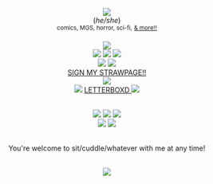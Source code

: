 <div align='center'> 
  <p><img src='https://media.tenor.com/QNmcwfqtP3UAAAAi/spidermancap.gif'

 <br> ‎(<i>he/she</i>)
 <br> <sup>comics, MGS, horror, sci-fi,</sup> <sup><a href="https://rentry.co/spikespiegels">& more!!</a> </sup>


  <p><img src='https://media1.tenor.com/m/R3aiUvL-kdoAAAAC/memes-meme.gif'>
  <br> <img src='https://external-media.spacehey.net/media/sYk0v5bD7IZO23ZnRaCZNR1_GhtyG3LzM8ElJEHQ77P8=/https://i.ibb.co/JxmP0SL/EATPANT.png'> <img src='https://images-wixmp-ed30a86b8c4ca887773594c2.wixmp.com/f/2f49d35a-a065-4514-8da2-51a2b80ac7ab/d3jpkcm-70526f0e-d940-4289-8198-5cc5dc806555.gif?token=eyJ0eXAiOiJKV1QiLCJhbGciOiJIUzI1NiJ9.eyJzdWIiOiJ1cm46YXBwOjdlMGQxODg5ODIyNjQzNzNhNWYwZDQxNWVhMGQyNmUwIiwiaXNzIjoidXJuOmFwcDo3ZTBkMTg4OTgyMjY0MzczYTVmMGQ0MTVlYTBkMjZlMCIsIm9iaiI6W1t7InBhdGgiOiJcL2ZcLzJmNDlkMzVhLWEwNjUtNDUxNC04ZGEyLTUxYTJiODBhYzdhYlwvZDNqcGtjbS03MDUyNmYwZS1kOTQwLTQyODktODE5OC01Y2M1ZGM4MDY1NTUuZ2lmIn1dXSwiYXVkIjpbInVybjpzZXJ2aWNlOmZpbGUuZG93bmxvYWQiXX0.kFH8dnYFN6Ow7WwtXJmhGdu-Ow9eZTEPhJdpHAAzHm0'> <img src='https://images-wixmp-ed30a86b8c4ca887773594c2.wixmp.com/f/0a5f7df0-27c4-484c-b9f1-92e3d31405de/d2psch5-7502baa3-2c9c-4bc0-a7b2-f5cd258fa094.png?token=eyJ0eXAiOiJKV1QiLCJhbGciOiJIUzI1NiJ9.eyJzdWIiOiJ1cm46YXBwOjdlMGQxODg5ODIyNjQzNzNhNWYwZDQxNWVhMGQyNmUwIiwiaXNzIjoidXJuOmFwcDo3ZTBkMTg4OTgyMjY0MzczYTVmMGQ0MTVlYTBkMjZlMCIsIm9iaiI6W1t7InBhdGgiOiJcL2ZcLzBhNWY3ZGYwLTI3YzQtNDg0Yy1iOWYxLTkyZTNkMzE0MDVkZVwvZDJwc2NoNS03NTAyYmFhMy0yYzljLTRiYzAtYTdiMi1mNWNkMjU4ZmEwOTQucG5nIn1dXSwiYXVkIjpbInVybjpzZXJ2aWNlOmZpbGUuZG93bmxvYWQiXX0.ltbpal4nOZppHBOZx4EQ3bb7Kylq-yAnksto3pxUt5s'>
<br> <img src='https://images-wixmp-ed30a86b8c4ca887773594c2.wixmp.com/f/4a8e1a7f-a6ce-4238-841a-4fad9976df80/d2mijhv-a5364968-a0bc-4839-afa4-88656ef9b865.png/v1/fill/w_99,h_56,q_80,strp/otacon_stamp_by_metalshadowoverlord_d2mijhv-fullview.jpg?token=eyJ0eXAiOiJKV1QiLCJhbGciOiJIUzI1NiJ9.eyJzdWIiOiJ1cm46YXBwOjdlMGQxODg5ODIyNjQzNzNhNWYwZDQxNWVhMGQyNmUwIiwiaXNzIjoidXJuOmFwcDo3ZTBkMTg4OTgyMjY0MzczYTVmMGQ0MTVlYTBkMjZlMCIsIm9iaiI6W1t7ImhlaWdodCI6Ijw9NTYiLCJwYXRoIjoiXC9mXC80YThlMWE3Zi1hNmNlLTQyMzgtODQxYS00ZmFkOTk3NmRmODBcL2QybWlqaHYtYTUzNjQ5NjgtYTBiYy00ODM5LWFmYTQtODg2NTZlZjliODY1LnBuZyIsIndpZHRoIjoiPD05OSJ9XV0sImF1ZCI6WyJ1cm46c2VydmljZTppbWFnZS5vcGVyYXRpb25zIl19.JBGqPz1j33EI_peK_QO8wM_cr-VFqW0tD5_-pdu3cQM'> <img src='https://images-wixmp-ed30a86b8c4ca887773594c2.wixmp.com/f/80b7acf5-7770-4d7c-91a2-1a7f2cbc344d/d2t792z-a9258663-61b5-465b-8e4c-b9004fcbd8eb.gif?token=eyJ0eXAiOiJKV1QiLCJhbGciOiJIUzI1NiJ9.eyJzdWIiOiJ1cm46YXBwOjdlMGQxODg5ODIyNjQzNzNhNWYwZDQxNWVhMGQyNmUwIiwiaXNzIjoidXJuOmFwcDo3ZTBkMTg4OTgyMjY0MzczYTVmMGQ0MTVlYTBkMjZlMCIsIm9iaiI6W1t7InBhdGgiOiJcL2ZcLzgwYjdhY2Y1LTc3NzAtNGQ3Yy05MWEyLTFhN2YyY2JjMzQ0ZFwvZDJ0Nzkyei1hOTI1ODY2My02MWI1LTQ2NWItOGU0Yy1iOTAwNGZjYmQ4ZWIuZ2lmIn1dXSwiYXVkIjpbInVybjpzZXJ2aWNlOmZpbGUuZG93bmxvYWQiXX0.wx4uH_lc265BnMJFZvX_GO0bTNnA-g2YZA_aSJQ76Yw'>
<br><a href="https://otakuconvention.straw.page/">SIGN MY STRAWPAGE!!</a>   
  <br> <img src='https://i.imgur.com/IFOt7GI.png'>
<br><img src='https://64.media.tumblr.com/e1e6e5ba9a0ae3feabe0bc105d521487/5f720c672d107c45-85/s75x75_c1/2d7883eccfb66aca98b4c5cfb32e180bd84629ef.gifv'> <a href="https://letterboxd.com/rodiimus/">LETTERBOXD </a>  <img src='https://64.media.tumblr.com/e1e6e5ba9a0ae3feabe0bc105d521487/5f720c672d107c45-85/s75x75_c1/2d7883eccfb66aca98b4c5cfb32e180bd84629ef.gifv'> </a>

<br> <img src='https://twitchcoded.neocities.org/home%20images/blinkies/bttf.gif'> <img src='https://images-wixmp-ed30a86b8c4ca887773594c2.wixmp.com/f/dbd06e6e-b313-4acc-80d7-2f76026c8171/dfs5jhz-41945487-878a-4e4d-b14d-d6103da66089.gif?token=eyJ0eXAiOiJKV1QiLCJhbGciOiJIUzI1NiJ9.eyJzdWIiOiJ1cm46YXBwOjdlMGQxODg5ODIyNjQzNzNhNWYwZDQxNWVhMGQyNmUwIiwiaXNzIjoidXJuOmFwcDo3ZTBkMTg4OTgyMjY0MzczYTVmMGQ0MTVlYTBkMjZlMCIsIm9iaiI6W1t7InBhdGgiOiJcL2ZcL2RiZDA2ZTZlLWIzMTMtNGFjYy04MGQ3LTJmNzYwMjZjODE3MVwvZGZzNWpoei00MTk0NTQ4Ny04NzhhLTRlNGQtYjE0ZC1kNjEwM2RhNjYwODkuZ2lmIn1dXSwiYXVkIjpbInVybjpzZXJ2aWNlOmZpbGUuZG93bmxvYWQiXX0.zRdUq8-NkIbeSumsJ4zHoI3itFIX-0PCaCqElaHS31A'> <img src='https://images-wixmp-ed30a86b8c4ca887773594c2.wixmp.com/f/9f2170ea-b4e7-4f8e-b25b-ee1965edae3c/dd5ffg6-a34596e8-d27e-4864-910e-0dd6fded6f8c.gif?token=eyJ0eXAiOiJKV1QiLCJhbGciOiJIUzI1NiJ9.eyJzdWIiOiJ1cm46YXBwOjdlMGQxODg5ODIyNjQzNzNhNWYwZDQxNWVhMGQyNmUwIiwiaXNzIjoidXJuOmFwcDo3ZTBkMTg4OTgyMjY0MzczYTVmMGQ0MTVlYTBkMjZlMCIsIm9iaiI6W1t7InBhdGgiOiJcL2ZcLzlmMjE3MGVhLWI0ZTctNGY4ZS1iMjViLWVlMTk2NWVkYWUzY1wvZGQ1ZmZnNi1hMzQ1OTZlOC1kMjdlLTQ4NjQtOTEwZS0wZGQ2ZmRlZDZmOGMuZ2lmIn1dXSwiYXVkIjpbInVybjpzZXJ2aWNlOmZpbGUuZG93bmxvYWQiXX0.TK-tsMEOOXIBN6gibZBRsKvIOUT-M4IJQ0nRGErrZT4'>
<br> <img src='https://images-wixmp-ed30a86b8c4ca887773594c2.wixmp.com/f/c3ef2508-134f-4f8a-ad4d-5d53cf1cabba/dh19odm-fa0481b1-e344-4fc2-91f1-99d44697ad00.gif?token=eyJ0eXAiOiJKV1QiLCJhbGciOiJIUzI1NiJ9.eyJzdWIiOiJ1cm46YXBwOjdlMGQxODg5ODIyNjQzNzNhNWYwZDQxNWVhMGQyNmUwIiwiaXNzIjoidXJuOmFwcDo3ZTBkMTg4OTgyMjY0MzczYTVmMGQ0MTVlYTBkMjZlMCIsIm9iaiI6W1t7InBhdGgiOiJcL2ZcL2MzZWYyNTA4LTEzNGYtNGY4YS1hZDRkLTVkNTNjZjFjYWJiYVwvZGgxOW9kbS1mYTA0ODFiMS1lMzQ0LTRmYzItOTFmMS05OWQ0NDY5N2FkMDAuZ2lmIn1dXSwiYXVkIjpbInVybjpzZXJ2aWNlOmZpbGUuZG93bmxvYWQiXX0.-qxrlARMYgvXRHUS8DtUMBERJyPMknasCUdtHIVuyAU'> <img src='https://images-wixmp-ed30a86b8c4ca887773594c2.wixmp.com/f/7f07c132-6e55-4943-9bb7-dbef21458a42/dfor1gw-685c4126-61f8-4030-a5de-be08c139db1a.gif?token=eyJ0eXAiOiJKV1QiLCJhbGciOiJIUzI1NiJ9.eyJzdWIiOiJ1cm46YXBwOjdlMGQxODg5ODIyNjQzNzNhNWYwZDQxNWVhMGQyNmUwIiwiaXNzIjoidXJuOmFwcDo3ZTBkMTg4OTgyMjY0MzczYTVmMGQ0MTVlYTBkMjZlMCIsIm9iaiI6W1t7InBhdGgiOiJcL2ZcLzdmMDdjMTMyLTZlNTUtNDk0My05YmI3LWRiZWYyMTQ1OGE0MlwvZGZvcjFndy02ODVjNDEyNi02MWY4LTQwMzAtYTVkZS1iZTA4YzEzOWRiMWEuZ2lmIn1dXSwiYXVkIjpbInVybjpzZXJ2aWNlOmZpbGUuZG93bmxvYWQiXX0.bGDWzTQU8CSOM5xBVhChlt9azaFE_9VqEnqz-2D5R5s'>

 <br> ‎You're welcome to sit/cuddle/whatever with me at any time!

  <br> <img src='https://i.imgur.com/86zxnx5.gif'>



